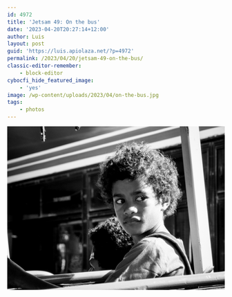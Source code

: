 ```yaml
---
id: 4972
title: 'Jetsam 49: On the bus'
date: '2023-04-20T20:27:14+12:00'
author: Luis
layout: post
guid: 'https://luis.apiolaza.net/?p=4972'
permalink: /2023/04/20/jetsam-49-on-the-bus/
classic-editor-remember:
    - block-editor
cybocfi_hide_featured_image:
    - 'yes'
image: /wp-content/uploads/2023/04/on-the-bus.jpg
tags:
    - photos
---
```


![Portrait of female sitting on bus, Nadi.](/assets/images/on_the_bus.jpg)